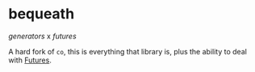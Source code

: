 # bequeath

*generators* x *futures*

A hard fork of `co`, this is everything that library is, plus the ability to deal with [Futures].

[Futures]: //npmjs.org/package/fluture
